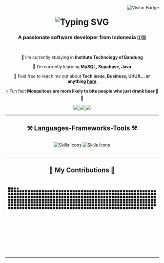 <img align="right" src="https://visitor-badge.laobi.icu/badge?page_id=salesp07.salesp07" alt="Visitor Badge" />

<h1 align="center">
    <img src="https://readme-typing-svg.herokuapp.com/demo/?font=Montserrat&weight=700&size=24&color=9D67F7&center=true&vCenter=true&lines=Mishael+Gilland;Welcome+to+my+Profile!" alt="Typing SVG" />
</h1>

<h3 align="center">A passionate software developer from Indonesia 🇮🇩</h3>

<br/>

<div align="center">
 
 🔭 I’m currently studying in **Institute Technology of Bandung**
 
 🌱 I’m currently learning **MySQL, Supabase, Java**

💬 Feel free to reach me out about **Tech issue, Business, UI/UX... or anything [here](https://github.com/salesp07/soyuzn/issues)**

⚡ Fun fact **Mosquitoes are more likely to bite people who just drank beer 🍺🦟**

 </div>
 
<div align="center"> 
  <a href="mailto:mishaelgilland@gmail.com">
    <img src="https://img.shields.io/badge/Gmail-333333?style=for-the-badge&logo=gmail&logoColor=red" />
  </a>
  <a href="https://linkedin.com/in/mishaelgilland" target="_blank">
    <img src="https://img.shields.io/badge/LinkedIn-0077B5?style=for-the-badge&logo=linkedin&logoColor=white" target="_blank" />
  </a>
  <a href="https://soyuzn.github.io" target="_blank">
     <img src="https://img.shields.io/badge/Portfolio-FF5722?style=for-the-badge&logo=todoist&logoColor=white" target="_blank" /> <!-- sqlite, safari, google-chrome are other good icon options -->
  </a>
</div>      

 <hr/>
 
<h2 align="center">⚒️ Languages-Frameworks-Tools ⚒️</h2>
<br/>
<div align="center">
    <img src="https://skillicons.dev/icons?i=react,bootstrap,html,vscode,github,figma,git" alt="Skills Icons" />
    <img src="https://skillicons.dev/icons?i=python,javascript,typescript,c,java,mysql" alt="Skills Icons" /><br>
</div>

<br/>
<hr/>

<div align="center">
  <h2>🐍 My Contributions 🐍</h2>
  <br>
  <img alt="snake eating my contributions" src="https://raw.githubusercontent.com/salesp07/salesp07/output/github-contribution-grid-snake.svg" />
  
  <br/><br/><br/>
</div>

<br/><br/>

<hr/>

<br/>